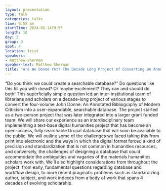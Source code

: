 ```yaml
---
layout: presentation
type: talk
categories: talks
time: 9:55 am
startTime: 2024-05-14T9:55
length: 10
day: 2
group: 3
spot: 4
location: frist
speakers:
- matthew-sherman
speaker-text: Matthew Sherman
title: "Are We Donne Yet? The Decade Long Project of Converting an Annotated Bibliography from Print to Database"
---
```

“Do you think we could create a searchable database?" Do questions like this fill you with dread? Or maybe excitement? They can and should do both! This superficially simple question led an inter-institutional team of librarians and scholars on a decade-long project of various stages to convert the four-volume John Donne: An Annotated Bibliography of Modern Criticism into a user-expandable, searchable database. The project started as a two-person project that was later integrated into a larger grant funded team. We will share our experience as an interdisciplinary team implementing a text-base digital humanities project that has become an open-access, fully searchable Drupal database that will soon be available to the public.  We will outline some of the challenges we faced taking this from print into electronic and the ways in which the digital format forced a kind of precision and standardization that is not common in humanities resources, and conversely, the challenges of designing a database that could accommodate the ambiguities and vagaries of the materials humanities scholars work with. We'll also highlight considerations from throughout the project, from early, fundamental questions regarding database and workflow design, to more recent pragmatic problems such as standardizing author, subject, and work indexes from a body of work that spans 4 decades of evolving scholarship.

